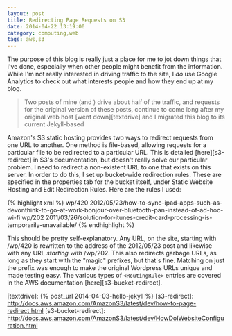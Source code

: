 ```yaml
---
layout: post
title: Redirecting Page Requests on S3
date: 2014-04-22 13:19:00
category: computing,web
tags: aws,s3
---
```


The purpose of this blog is really just a place for me to jot down things that I've done, especially when other people might benefit from the information.  While I'm not really interested in driving traffic to the site, I *do* use Google Analytics to check out what interests people and how they end up at my blog.

> Two posts of mine (and ) drive about half of the traffic, and requests for the original version of these posts, continue to come long after my original web host [went down][textdrive] and I migrated this blog to its current Jekyll-based 

Amazon's S3 static hosting provides two ways to redirect requests from one URL to another.  One method is file-based, allowing requests for a particular file to be redirected to a particular URL.  This is detailed [here][s3-redirect] in S3's documentation, but doesn't really solve our particular problem.  I need to redirect a non-existent URL to one that exists on this server.  In order to do this, I set up bucket-wide redirection rules.  These are specified in the properties tab for the bucket itself, under Static Website Hosting and Edit Redirection Rules.  Here are the rules I used:

{% highlight xml %}
	<RoutingRules>
	    <RoutingRule>
	        <Condition>
	            <KeyPrefixEquals>wp/420</KeyPrefixEquals>
	        </Condition>
	        <Redirect>
	            <ReplaceKeyWith>2012/05/23/how-to-sync-ipad-apps-such-as-devonthink-to-go-at-work-bonjour-over-bluetooth-pan-instead-of-ad-hoc-wi-fi</ReplaceKeyWith>
	        </Redirect>
	    </RoutingRule>
	    <RoutingRule>
	        <Condition>
	            <KeyPrefixEquals>wp/202</KeyPrefixEquals>
	        </Condition>
	        <Redirect>
	            <ReplaceKeyWith>2011/03/26/solution-for-itunes-credit-card-processing-is-temporarily-unavailable/</ReplaceKeyWith>
	        </Redirect>
	    </RoutingRule>
	</RoutingRules>
{% endhighlight %}

This should be pretty self-explanatory.  Any URL, on the site, starting with /wp/420 is rewritten to the address of the 2012/05/23 post and likewise with any URL *starting with* /wp/202.  This also redirects garbage URLs, as long as they start with the "magic" prefixes, but that's fine.  Matching on just the prefix was enough to make the original Wordpress URLs unique and made testing easy. The various types of `<RoutingRule>` entries are covered in the AWS documentation [here][s3-bucket-redirect]. 

[textdrive]: {% post_url 2014-04-03-hello-jekyll %}
[s3-redirect]: http://docs.aws.amazon.com/AmazonS3/latest/dev/how-to-page-redirect.html
[s3-bucket-redirect]: http://docs.aws.amazon.com/AmazonS3/latest/dev/HowDoIWebsiteConfiguration.html

